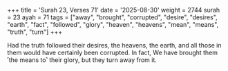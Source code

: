 +++
title = 'Surah 23, Verses 71'
date = '2025-08-30'
weight = 2744
surah = 23
ayah = 71
tags = ["away", "brought", "corrupted", "desire", "desires", "earth", "fact", "followed", "glory", "heaven", "heavens", "mean", "means", "truth", "turn"]
+++

Had the truth followed their desires, the heavens, the earth, and all those in them would have certainly been corrupted. In fact, We have brought them ˹the means to˺ their glory, but they turn away from it.